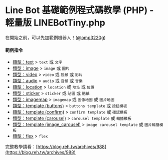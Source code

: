 Line Bot 基礎範例程式碼教學 (PHP) - 輕量版 LINEBotTiny.php
====================

在開始之前，可以先加範例機器人！([@omp3220g](https://line.me/R/ti/p/j1sMDEJCyW "@omp3220g"))

#### 範例指令
- [類型：text](https://blog.reh.tw/archives/988#%E6%96%87%E5%AD%97%E8%A8%8A%E6%81%AF) > `text` 或 `文字`
- [類型：image](https://blog.reh.tw/archives/988#%E5%9C%96%E7%89%87%E8%A8%8A%E6%81%AF) > `image` 或 `圖片`
- [類型：video](https://blog.reh.tw/archives/988#%E5%BD%B1%E7%89%87%E8%A8%8A%E6%81%AF) > `video` 或 `視頻` 或 `影片`
- [類型：audio](https://blog.reh.tw/archives/988#%E9%9F%B3%E9%A0%BB%E8%A8%8A%E6%81%AF) > `audio` 或 `音頻` 或 `音樂`
- [類型：location](https://blog.reh.tw/archives/988#%E4%BD%8D%E7%BD%AE%E8%A8%8A%E6%81%AF) > `location` 或 `地址` 或 `位置`
- [類型：sticker](https://blog.reh.tw/archives/988#%E8%B2%BC%E5%9C%96%E8%A8%8A%E6%81%AF) > `sticker` 或 `貼圖` 或 `貼紙`
- [類型：imagemap](https://blog.reh.tw/archives/988#%E5%9C%96%E7%89%87%E5%9C%B0%E5%9C%96%E8%A8%8A%E6%81%AF) > `imagemap` 或 `圖像地圖` 或 `圖片地圖`
- [類型：template (buttons)](https://blog.reh.tw/archives/988#%E6%8C%89%E9%88%95%E6%A8%A1%E6%9D%BF%E8%A8%8A%E6%81%AF) > `buttons template` 或 `按鈕模板`
- [類型：template (confirm)](https://blog.reh.tw/archives/988#%E7%A2%BA%E8%AA%8D%E6%A8%A1%E6%9D%BF%E8%A8%8A%E6%81%AF) > `confirm template` 或 `確認模板`
- [類型：template (carousel)](https://blog.reh.tw/archives/988#%E8%BC%AA%E6%92%AD%E6%A8%A1%E6%9D%BF%E8%A8%8A%E6%81%AF) > `carousel template` 或 `輪播模板`
- [類型：template (image_carousel)](https://blog.reh.tw/archives/988#%E5%9C%96%E7%89%87%E8%BC%AA%E6%92%AD%E6%A8%A1%E6%9D%BF%E8%A8%8A%E6%81%AF) > `image carousel template` 或 `圖片輪播模板`
- [類型：flex](https://blog.reh.tw/archives/988#Flex-%E8%A8%8A%E6%81%AF) > `flex`

完整教學請看：[https://blog.reh.tw/archives/988](https://blog.reh.tw/archives/988)